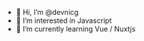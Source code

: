 - 👋 Hi, I’m @devnicg
- 👀 I’m interested in Javascript
- 🌱 I’m currently learning Vue / Nuxtjs

<!---
devnicg/devnicg is a ✨ special ✨ repository because its `README.md` (this file) appears on your GitHub profile.
You can click the Preview link to take a look at your changes.
--->
